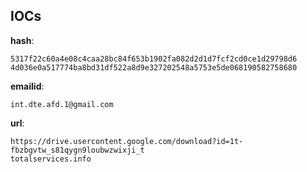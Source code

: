
## IOCs

__hash__:

```text
5317f22c60a4e08c4caa28bc84f653b1902fa082d2d1d7fcf2cd0ce1d29798d6
4d036e0a517774ba8bd31df522a8d9e327202548a5753e5de068190582758680
```
__emailid__:

```text
int.dte.afd.1@gmail.com
```
__url__:

```text
https://drive.usercontent.google.com/download?id=1t-fbzbgvtw_s81qygn9loubwzwixji_t
totalservices.info
```